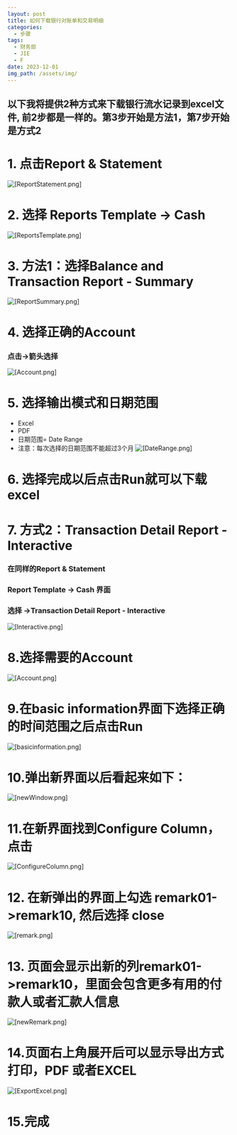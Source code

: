 ```yaml
---
layout: post
title: 如何下载银行对账单和交易明细
categories:
  - 步骤
tags:
  - 财务部
  - JIE
  - F
date: 2023-12-01
img_path: /assets/img/
---
```

## 以下我将提供2种方式来下载银行流水记录到excel文件, 前2步都是一样的。第3步开始是方法1，第7步开始是方式2


# 1. 点击Report & Statement

![[ReportStatement.png]](ReportStatement.png)

# 2. 选择 Reports Template -> Cash
![[ReportsTemplate.png]](ReportsTemplate.png)


# 3.  方法1：选择Balance and Transaction Report - Summary
![[ReportSummary.png]](ReportSummary.png)


# 4. 选择正确的Account

### 点击→箭头选择

![[Account.png]](Account.png)



# 5. 选择输出模式和日期范围

- Excel
- PDF
- 日期范围= Date Range
- 注意：每次选择的日期范围不能超过3个月
![[DateRange.png]](DateRange.png)
# 6. 选择完成以后点击Run就可以下载excel


# 7. 方式2：Transaction Detail Report - Interactive

### 在同样的Report & Statement 
### Report Template -> Cash 界面

### 选择 ->Transaction Detail Report - Interactive


![[Interactive.png]](Interactive.png)


# 8.选择需要的Account

![[Account.png]](Account.png)

# 9.在basic information界面下选择正确的时间范围之后点击Run
![[basicinformation.png]](basicinformation.png)


# 10.弹出新界面以后看起来如下：
![[newWindow.png]](newWindow.png)


# 11.在新界面找到Configure Column， 点击
![[ConfigureColumn.png]](ConfigureColumn.png)


# 12. 在新弹出的界面上勾选 remark01->remark10, 然后选择 close

![[remark.png]](remark.png)


# 13. 页面会显示出新的列remark01->remark10，里面会包含更多有用的付款人或者汇款人信息

![[newRemark.png]](newRemark.png)


# 14.页面右上角展开后可以显示导出方式打印，PDF 或者EXCEL

![[ExportExcel.png]](ExportExcel.png)


# 15.完成